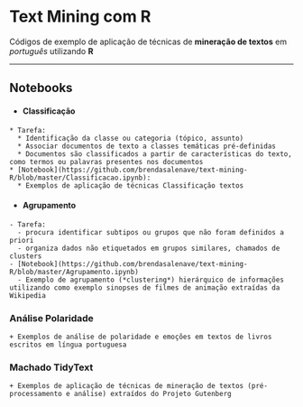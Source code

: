 # Text Mining com R

Códigos de exemplo de aplicação de técnicas de **mineração de textos** em *português* utilizando **R**

---

## Notebooks
 -   #### Classificação
    * Tarefa:
      * Identificação da classe ou categoria (tópico, assunto)
      * Associar documentos de texto a classes temáticas pré-definidas
      * Documentos são classificados a partir de características do texto, como termos ou palavras presentes nos documentos
    * [Notebook](https://github.com/brendasalenave/text-mining-R/blob/master/Classificacao.ipynb):
      * Exemplos de aplicação de técnicas Classificação textos
      
      
 -   ####  Agrupamento
    - Tarefa:
      - procura identificar subtipos ou grupos que não foram definidos a priori
      - organiza dados não etiquetados em grupos similares, chamados de clusters
    - [Notebook](https://github.com/brendasalenave/text-mining-R/blob/master/Agrupamento.ipynb)
      - Exemplo de agrupamento (*clustering*) hierárquico de informações utilizando como exemplo sinopses de filmes de animação extraídas da Wikipedia
  

 ### Análise Polaridade
    + Exemplos de análise de polaridade e emoções em textos de livros escritos em língua portuguesa



 ### Machado TidyText
    + Exemplos de aplicação de técnicas de mineração de textos (pré-processamento e análise) extraídos do Projeto Gutenberg

